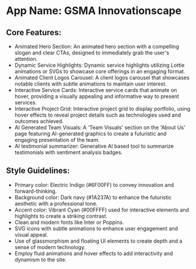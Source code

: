 # **App Name**: GSMA Innovationscape

## Core Features:

- Animated Hero Section: An animated hero section with a compelling slogan and clear CTAs, designed to immediately grab the user's attention.
- Dynamic Service Highlights: Dynamic service highlights utilizing Lottie animations or SVGs to showcase core offerings in an engaging format.
- Animated Client Logos Carousel: A client logos carousel that showcases notable clients with subtle animations to maintain user interest.
- Interactive Service Cards: Interactive service cards that animate on hover, providing a visually appealing and informative way to present services.
- Interactive Project Grid: Interactive project grid to display portfolio, using hover effects to reveal project details such as technologies used and outcomes achieved.
- AI Generated Team Visuals: A 'Team Visuals' section on the 'About Us' page featuring AI-generated graphics to create a futuristic and engaging presentation of the team.
- AI testimonial summarizer: Generative AI based tool to summarize testimonials with sentiment analysis badges.

## Style Guidelines:

- Primary color: Electric Indigo (#6F00FF) to convey innovation and forward-thinking.
- Background color: Dark navy (#1A237A) to enhance the futuristic aesthetic with a professional tone.
- Accent color: Vibrant Cyan (#00FFFF) used for interactive elements and highlights to create a striking contrast.
- Clean and modern fonts like Inter or Poppins.
- SVG icons with subtle animations to enhance user engagement and visual appeal.
- Use of glassmorphism and floating UI elements to create depth and a sense of modern technology.
- Employ fluid animations and hover effects to add interactivity and dynamism to the site.